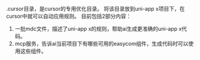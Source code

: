 .cursor目录，是cursor的专用优化目录。
将该目录放到uni-app x项目下，在cursor中就可以自动应用规则。
目前包括2部分内容：
1. 一批mdc文件，描述了uni-app x的规则，帮助ai生成更准确的uni-app x代码。
2. mcp服务，告诉ai当前项目下有哪些可用的easycom组件，生成代码时可以使用这些组件。
